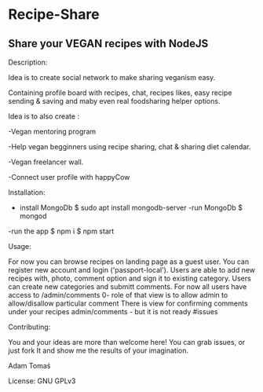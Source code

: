 # Recipe-Share

Share your VEGAN recipes with NodeJS
------------------------------------

Description:

Idea is to create social network to make sharing veganism easy.

Containing profile board with recipes, chat, recipes likes, easy recipe sending & saving and maby even real foodsharing helper options.

Idea is to also create :

-Vegan mentoring program 

-Help vegan begginners using recipe sharing, chat & sharing diet calendar.

-Vegan freelancer wall.

-Connect user profile with happyCow 


Installation:
- install MongoDb
$ sudo apt install mongodb-server
-run MongoDb
$ mongod

-run the app
$ npm i
$ npm start



Usage:

For now you can browse recipes on landing page as a guest user.
You can register new account and login ('passport-local').
Users are able to add new recipes with, photo, comment option and sign it to existing category.
Users can create new categories and submitt comments.
For now all users have access to /admin/comments 0- role of that view is to allow admin to allow/disallow particular comment 
There is view for confirming comments under your recipes admin/comments - but it is not ready #issues


Contributing: 

You and your ideas are more than welcome here!
You can grab issues, or just fork It and show me the results of your imagination.



Adam Tomaś



License:
GNU GPLv3 
